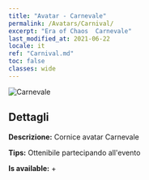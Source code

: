 ```yaml
---
title: "Avatar - Carnevale"
permalink: /Avatars/Carnival/
excerpt: "Era of Chaos  Carnevale"
last_modified_at: 2021-06-22
locale: it
ref: "Carnival.md"
toc: false
classes: wide
---
```

 ![Carnevale](/images/a/avatarFrame_95.png)

## Dettagli

 **Descrizione:** Cornice avatar Carnevale 

 **Tips:** Ottenibile partecipando all'evento 

 **Is available:**  + 

